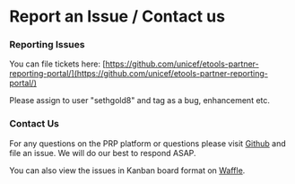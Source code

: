 # Report an Issue / Contact us

### Reporting Issues

You can file tickets here: [https://github.com/unicef/etools-partner-reporting-portal/](https://github.com/unicef/etools-partner-reporting-portal/)

Please assign to user "sethgold8" and tag as a bug, enhancement etc.

### Contact Us

For any questions on the PRP platform or questions please visit [Github](https://github.com/unicef/etools-partner-reporting-portal) and file an issue. We will do our best to respond ASAP.

You can also view the issues in Kanban board format on [Waffle](https://waffle.io/unicef/etools-partner-reporting-portal).



